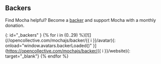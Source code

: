 ## Backers

Find Mocha helpful?  Become a [backer](https://opencollective.com/mochajs#support) and support Mocha with a monthly donation. 

{: id="_backers" }
{% for i in (0..29) %}[![](//opencollective.com/mochajs/backer/{{ i }}/avatar){: onload="window.avatars.backerLoaded()" }](https://opencollective.com/mochajs/backer/{{ i }}/website){: target="_blank"} {% endfor %}
